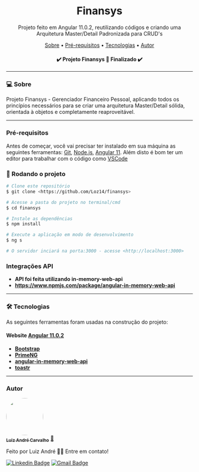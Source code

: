 <h1 align="center">Finansys</h1>
<p align="center">Projeto feito em Angular 11.0.2, reutilizando códigos e criando uma Arquitetura Master/Detail Padronizada para CRUD's</p>

<p align="center">
 <a href="#-sobre">Sobre</a> •
 <a href="#pré-requisitos">Pré-requisitos</a> • 
 <a href="#-tecnologias">Tecnologias</a> • 
 <a href="#autor">Autor</a>
</p>

<h4 align="center"> 
	✔️ Projeto Finansys 🚀 Finalizado ✔️
</h4>

---

### 💻 Sobre

Projeto Finansys - Gerenciador Financeiro Pessoal, aplicando todos os princípios necessários para se criar uma arquitetura Master/Detail sólida, orientada à objetos e completamente reaproveitável.

---

### Pré-requisitos

Antes de começar, você vai precisar ter instalado em sua máquina as seguintes ferramentas:
[Git](https://git-scm.com), [Node.js](https://nodejs.org/en/), [Angular 11](https://angular.io/). 
Além disto é bom ter um editor para trabalhar com o código como [VSCode](https://code.visualstudio.com/)

### 🎲 Rodando o projeto
```bash
# Clone este repositório
$ git clone <https://github.com/Loz14/finansys>

# Acesse a pasta do projeto no terminal/cmd
$ cd finansys

# Instale as dependências
$ npm install

# Execute a aplicação em modo de desenvolvimento
$ ng s

# O servidor inciará na porta:3000 - acesse <http://localhost:3000>
```
### Integrações API
-   **API foi feita utilizando in-memory-web-api**
-   **https://www.npmjs.com/package/angular-in-memory-web-api**
---

### 🛠 Tecnologias

As seguintes ferramentas foram usadas na construção do projeto:

#### **Website**  [Angular 11.0.2](https://angular.io/)

-   **[Bootstrap](https://getbootstrap.com/)**
-   **[PrimeNG](https://www.primefaces.org/primeng/)**
-   **[angular-in-memory-web-api](https://www.npmjs.com/package/angular-in-memory-web-api)**
-   **[toastr](https://www.npmjs.com/package/ngx-toastr)**

---
### Autor

<a href="https://www.linkedin.com/in/la-carvalho/">
 <img style="border-radius: 50%;" src="https://avatars1.githubusercontent.com/u/51300546?s=400&u=3933e0767a90751ca7c6fb1e4ea2feccbe1d3d54&v=4" width="100px;" alt=""/>
 <br />
 <sub><b>Luiz André Carvalho</b></sub></a> <a href="https://github.com/oluizcarvalho">🚀</a>


Feito por Luiz André 👋🏽 Entre em contato!

[![Linkedin Badge](https://img.shields.io/badge/-Luiz-blue?style=flat-square&logo=Linkedin&logoColor=white&link=https://www.linkedin.com/in/la-carvalho/)](https://www.linkedin.com/in/la-carvalho/) 
[![Gmail Badge](https://img.shields.io/badge/-luizandre.ita@gmail.com-c14438?style=flat-square&logo=Gmail&logoColor=white&link=mailto:luizandre.ita@gmail.com)](mailto:luizandre.ita@gmail.com)
